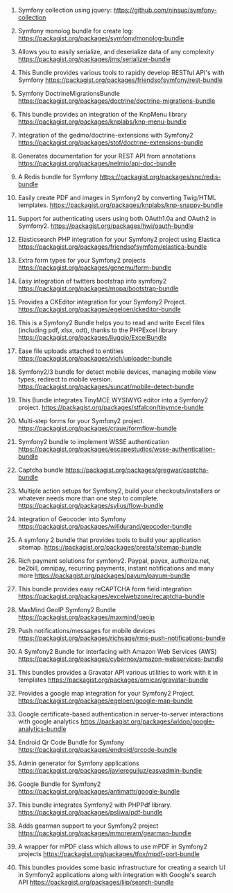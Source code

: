 
1. Symfony collection using jquery:
https://github.com/ninsuo/symfony-collection

2. Symfony monolog bundle for create log:
https://packagist.org/packages/symfony/monolog-bundle

3. Allows you to easily serialize, and deserialize data of any complexity
https://packagist.org/packages/jms/serializer-bundle

4. This Bundle provides various tools to rapidly develop RESTful API's with Symfony
https://packagist.org/packages/friendsofsymfony/rest-bundle

5. Symfony DoctrineMigrationsBundle
https://packagist.org/packages/doctrine/doctrine-migrations-bundle

6. This bundle provides an integration of the KnpMenu library
https://packagist.org/packages/knplabs/knp-menu-bundle

7. Integration of the gedmo/doctrine-extensions with Symfony2
https://packagist.org/packages/stof/doctrine-extensions-bundle

8. Generates documentation for your REST API from annotations
https://packagist.org/packages/nelmio/api-doc-bundle

9. A Redis bundle for Symfony
https://packagist.org/packages/snc/redis-bundle

10. Easily create PDF and images in Symfony2 by converting Twig/HTML templates.
https://packagist.org/packages/knplabs/knp-snappy-bundle

11. Support for authenticating users using both OAuth1.0a and OAuth2 in Symfony2.
https://packagist.org/packages/hwi/oauth-bundle

12. Elasticsearch PHP integration for your Symfony2 project using Elastica
https://packagist.org/packages/friendsofsymfony/elastica-bundle

13. Extra form types for your Symfony2 projects
https://packagist.org/packages/genemu/form-bundle

14. Easy integration of twitters bootstrap into symfony2
https://packagist.org/packages/mopa/bootstrap-bundle

15. Provides a CKEditor integration for your Symfony2 Project.
https://packagist.org/packages/egeloen/ckeditor-bundle

16. This is a Symfony2 Bundle helps you to read and write Excel files (including pdf, xlsx, odt), thanks to the PHPExcel library
https://packagist.org/packages/liuggio/ExcelBundle

17. Ease file uploads attached to entities
https://packagist.org/packages/vich/uploader-bundle

18. Symfony2/3 bundle for detect mobile devices, managing mobile view types, redirect to mobile version.
https://packagist.org/packages/suncat/mobile-detect-bundle

19. This Bundle integrates TinyMCE WYSIWYG editor into a Symfony2 project.
https://packagist.org/packages/stfalcon/tinymce-bundle

20. Multi-step forms for your Symfony2 project.
https://packagist.org/packages/craue/formflow-bundle

21. Symfony2 bundle to implement WSSE authentication
https://packagist.org/packages/escapestudios/wsse-authentication-bundle

22. Captcha bundle
https://packagist.org/packages/gregwar/captcha-bundle

23. Multiple action setups for Symfony2, build your checkouts/installers or whatever needs more than one step to complete.
https://packagist.org/packages/sylius/flow-bundle

24. Integration of Geocoder into Symfony
https://packagist.org/packages/willdurand/geocoder-bundle

25. A symfony 2 bundle that provides tools to build your application sitemap.
https://packagist.org/packages/presta/sitemap-bundle

26. Rich payment solutions for symfony2. Paypal, payex, authorize.net, be2bill, omnipay, recurring payments, instant notifications and many more
https://packagist.org/packages/payum/payum-bundle

27. This bundle provides easy reCAPTCHA form field integration
https://packagist.org/packages/excelwebzone/recaptcha-bundle

28. MaxMind GeoIP Symfony2 Bundle
https://packagist.org/packages/maxmind/geoip

29. Push notifications/messages for mobile devices
https://packagist.org/packages/richsage/rms-push-notifications-bundle

30. A Symfony2 Bundle for interfacing with Amazon Web Services (AWS)
https://packagist.org/packages/cybernox/amazon-webservices-bundle

31. This bundles provides a Gravatar API various utilities to work with it in templates
https://packagist.org/packages/ornicar/gravatar-bundle

32. Provides a google map integration for your Symfony2 Project.
https://packagist.org/packages/egeloen/google-map-bundle

33. Google certificate-based authentication in server-to-server interactions with google analytics
https://packagist.org/packages/widop/google-analytics-bundle

34. Endroid Qr Code Bundle for Symfony
https://packagist.org/packages/endroid/qrcode-bundle

35. Admin generator for Symfony applications
https://packagist.org/packages/javiereguiluz/easyadmin-bundle

36. Google Bundle for Symfony2
https://packagist.org/packages/antimattr/google-bundle

37. This bundle integrates Symfony2 with PHPPdf library.
https://packagist.org/packages/psliwa/pdf-bundle

38. Adds gearman support to your Symfony2 project
https://packagist.org/packages/mmoreram/gearman-bundle

39. A wrapper for mPDF class which allows to use mPDF in Symfony2 projects
https://packagist.org/packages/tfox/mpdf-port-bundle

40. This bundles provides some basic infrastructure for creating a search UI in Symfony2 applications along with integration with Google's search API
https://packagist.org/packages/liip/search-bundle


